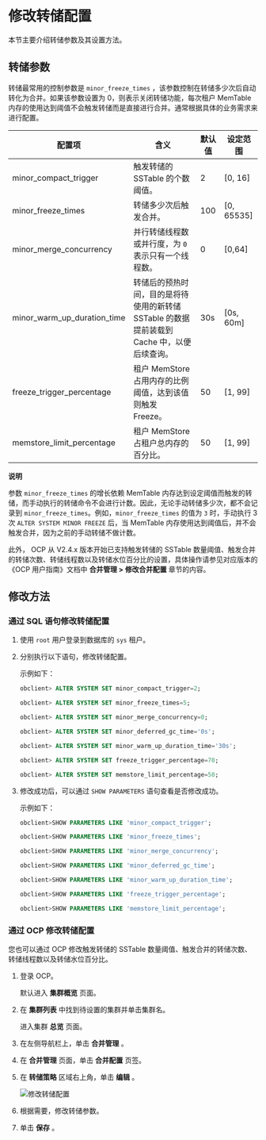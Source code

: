 修改转储配置
===========================

本节主要介绍转储参数及其设置方法。

转储参数
-------------------------

转储最常用的控制参数是 `minor_freeze_times` ，该参数控制在转储多少次后自动转化为合并。如果该参数设置为 0，则表示关闭转储功能，每次租户 MemTable 内存的使用达到阈值不会触发转储而是直接进行合并。通常根据具体的业务需求来进行配置。

|             配置项             |                          含义                           | 默认值 |     设定范围     |
|-----------------------------|-------------------------------------------------------|-----|--------------|
| minor_compact_trigger       | 触发转储的 SSTable 的个数阈值。                                  | 2   | \[0, 16\]    |
| minor_freeze_times          | 转储多少次后触发合并。                                           | 100   | \[0, 65535\] |
| minor_merge_concurrency     | 并行转储线程数或并行度，为 `0` 表示只有一个线程数。                          | 0   | \[0,64\]     |
| minor_warm_up_duration_time | 转储后的预热时间，目的是将待使用的新转储 SSTable 的数据提前装载到 Cache 中，以便后续查询。 | 30s | \[0s, 60m\]  |
| freeze_trigger_percentage   | 租户 MemStore 占用内存的比例阈值，达到该值则触发  Freeze。                | 50  | \[1, 99\]    |
| memstore_limit_percentage   | 租户 MemStore 占租户总内存的百分比。                               | 50  | \[1, 99\]    |

**说明**

参数 `minor_freeze_times` 的增长依赖 MemTable 内存达到设定阈值而触发的转储，而手动执行的转储命令不会进行计数。因此，无论手动转储多少次，都不会记录到 `minor_freeze_times`。例如，`minor_freeze_times` 的值为 `3` 时，手动执行 3 次 `ALTER SYSTEM MINOR FREEZE` 后，当 MemTable 内存使用达到阈值后，并不会触发合并，因为之前的手动转储不做计数。

此外， OCP 从 V2.4.x 版本开始已支持触发转储的 SSTable 数量阈值、触发合并的转储次数、转储线程数以及转储水位百分比的设置，具体操作请参见对应版本的《OCP 用户指南》文档中 **合并管理 \> 修改合并配置** 章节的内容。

修改方法
-------------------------

### 通过 SQL 语句修改转储配置

1. 使用 `root` 用户登录到数据库的 `sys` 租户。

2. 分别执行以下语句，修改转储配置。

   示例如下：

   ```sql
   obclient> ALTER SYSTEM SET minor_compact_trigger=2;
   
   obclient> ALTER SYSTEM SET minor_freeze_times=5;
   
   obclient> ALTER SYSTEM SET minor_merge_concurrency=0;
   
   obclient> ALTER SYSTEM SET minor_deferred_gc_time='0s';
   
   obclient> ALTER SYSTEM SET minor_warm_up_duration_time='30s';
   
   obclient> ALTER SYSTEM SET freeze_trigger_percentage=70;
   
   obclient> ALTER SYSTEM SET memstore_limit_percentage=50;
   ```

3. 修改成功后，可以通过 `SHOW PARAMETERS` 语句查看是否修改成功。

   示例如下：

   ```sql
   obclient>SHOW PARAMETERS LIKE 'minor_compact_trigger';
   
   obclient>SHOW PARAMETERS LIKE 'minor_freeze_times';
   
   obclient>SHOW PARAMETERS LIKE 'minor_merge_concurrency';
   
   obclient>SHOW PARAMETERS LIKE 'minor_deferred_gc_time';
   
   obclient>SHOW PARAMETERS LIKE 'minor_warm_up_duration_time';
   
   obclient>SHOW PARAMETERS LIKE 'freeze_trigger_percentage';
   
   obclient>SHOW PARAMETERS LIKE 'memstore_limit_percentage';
   ```

### 通过 OCP 修改转储配置

您也可以通过 OCP 修改触发转储的 SSTable 数量阈值、触发合并的转储次数、转储线程数以及转储水位百分比。

1. 登录 OCP。

   默认进入 **集群概览** 页面。

2. 在 **集群列表** 中找到待设置的集群并单击集群名。

   进入集群 **总览** 页面。

3. 在左侧导航栏上，单击 **合并管理** 。

4. 在 **合并管理** 页面，单击 **合并配置** 页签。

5. 在 **转储策略** 区域右上角，单击 **编辑** 。

   ![修改转储配置](https://help-static-aliyun-doc.aliyuncs.com/assets/img/zh-CN/3211269361/p320203.png)

6. 根据需要，修改转储参数。

7. 单击 **保存** 。
